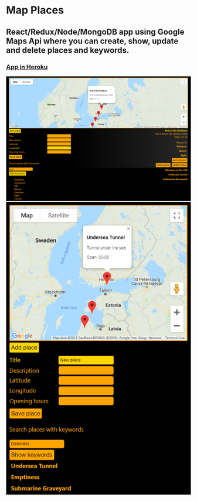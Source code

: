 # Map Places

## React/Redux/Node/MongoDB app using Google Maps Api where you can create, show, update and delete places and keywords.

### [App in Heroku](https://map-places-react.herokuapp.com/)

![layout-normal](https://github.com/villeverkkonen/map_places_react/blob/master/documentation/images/layout-normal.png)
<br />
![layout-mobile](https://github.com/villeverkkonen/map_places_react/blob/master/documentation/images/layout-mobile.png)